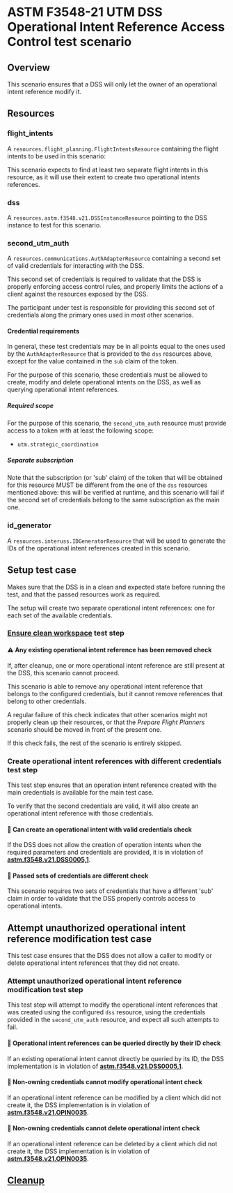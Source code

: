 # ASTM F3548-21 UTM DSS Operational Intent Reference Access Control test scenario

## Overview

This scenario ensures that a DSS will only let the owner of an operational intent reference modify it.

## Resources

### flight_intents

A `resources.flight_planning.FlightIntentsResource` containing the flight intents to be used in this scenario:

This scenario expects to find at least two separate flight intents in this resource, as it will use their extent
to create two operational intents references.

### dss

A `resources.astm.f3548.v21.DSSInstanceResource` pointing to the DSS instance to test for this scenario.

### second_utm_auth

A `resources.communications.AuthAdapterResource` containing a second set of valid credentials for interacting with the DSS.

This second set of credentials is required to validate that the DSS is properly enforcing access control rules, and properly limits the actions of a client against
the resources exposed by the DSS.

The participant under test is responsible for providing this second set of credentials along the primary ones used in most other scenarios.

#### Credential requirements

In general, these test credentials may be in all points equal to the ones used by the `AuthAdapterResource` that is
provided to the `dss` resources above, except for the value contained in the `sub` claim of the token.

For the purpose of this scenario, these credentials must be allowed to create, modify and delete operational intents on the DSS,
as well as querying operational intent references.

##### Required scope

For the purpose of this scenario, the `second_utm_auth` resource must provide access to a token with at least the following scope:

* `utm.strategic_coordination`

##### Separate subscription

Note that the subscription (or 'sub' claim) of the token that will be obtained for this resource
MUST be different from the one of the `dss` resources mentioned above:
this will be verified at runtime, and this scenario will fail if the second set of credentials belong to the same subscription as the main one.

### id_generator

A `resources.interuss.IDGeneratorResource` that will be used to generate the IDs of the operational intent references created in this scenario.

## Setup test case

Makes sure that the DSS is in a clean and expected state before running the test, and that the passed resources work as required.

The setup will create two separate operational intent references: one for each set of the available credentials.

### [Ensure clean workspace](clean_workspace.md) test step

#### ⚠️ Any existing operational intent reference has been removed check

If, after cleanup, one or more operational intent reference are still present at the DSS, this scenario cannot proceed.

This scenario is able to remove any operational intent reference that belongs to the configured credentials, but it cannot remove references
that belong to other credentials.

A regular failure of this check indicates that other scenarios might not properly clean up their resources, or that the _Prepare Flight Planners_
scenario should be moved in front of the present one.

If this check fails, the rest of the scenario is entirely skipped.

### Create operational intent references with different credentials test step

This test step ensures that an operation intent reference created with the main credentials is available for the main test case.

To verify that the second credentials are valid, it will also create an operational intent reference with those credentials.

#### 🛑 Can create an operational intent with valid credentials check

If the DSS does not allow the creation of operation intents when the required parameters and credentials are provided,
it is in violation of **[astm.f3548.v21.DSS0005,1](../../../../requirements/astm/f3548/v21.md)**.

#### 🛑 Passed sets of credentials are different check

This scenario requires two sets of credentials that have a different 'sub' claim in order to validate that the
DSS properly controls access to operational intents.

## Attempt unauthorized operational intent reference modification test case

This test case ensures that the DSS does not allow a caller to modify or delete operational intent references that they did not create.

### Attempt unauthorized operational intent reference modification test step

This test step will attempt to modify the operational intent references that was created using the configured `dss` resource,
using the credentials provided in the `second_utm_auth` resource, and expect all such attempts to fail.

#### 🛑 Operational intent references can be queried directly by their ID check

If an existing operational intent cannot directly be queried by its ID, the DSS implementation is in violation of
**[astm.f3548.v21.DSS0005,1](../../../../requirements/astm/f3548/v21.md)**.

#### 🛑 Non-owning credentials cannot modify operational intent check

If an operational intent reference can be modified by a client which did not create it, the DSS implementation is
in violation of **[astm.f3548.v21.OPIN0035](../../../../requirements/astm/f3548/v21.md)**.

#### 🛑 Non-owning credentials cannot delete operational intent check

If an operational intent reference can be deleted by a client which did not create it, the DSS implementation is
in violation of **[astm.f3548.v21.OPIN0035](../../../../requirements/astm/f3548/v21.md)**.

## [Cleanup](clean_workspace.md)
